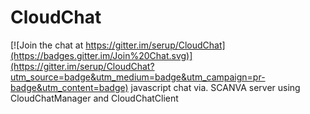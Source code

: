 # CloudChat

[![Join the chat at https://gitter.im/serup/CloudChat](https://badges.gitter.im/Join%20Chat.svg)](https://gitter.im/serup/CloudChat?utm_source=badge&utm_medium=badge&utm_campaign=pr-badge&utm_content=badge)
javascript chat via. SCANVA server using CloudChatManager and CloudChatClient
